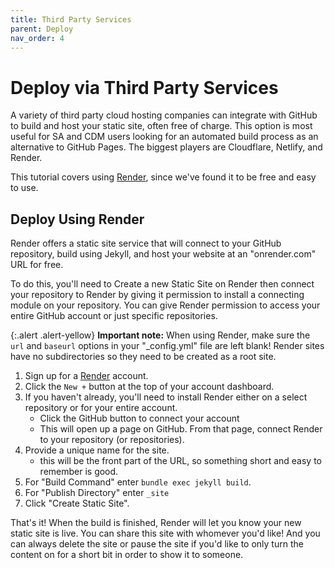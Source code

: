 ```yaml
---
title: Third Party Services
parent: Deploy
nav_order: 4
---
```


# Deploy via Third Party Services

A variety of third party cloud hosting companies can integrate with GitHub to build and host your static site, often free of charge.
This option is most useful for SA and CDM users looking for an automated build process as an alternative to GitHub Pages.
The biggest players are Cloudflare, Netlify, and Render. 

This tutorial covers using [Render](https://render.com/), since we've found it to be free and easy to use.

## Deploy Using Render

Render offers a static site service that will connect to your GitHub repository, build using Jekyll, and host your website at an "onrender.com" URL for free. 

To do this, you'll need to Create a new Static Site on Render then connect your repository to Render by giving it permission to install a connecting module on your repository. You can give Render permission to access your entire GitHub account or just specific repositories.

{:.alert .alert-yellow}
**Important note:** When using Render, make sure the `url` and `baseurl` options in your "_config.yml" file are left blank! 
Render sites have no subdirectories so they need to be created as a root site. 

1. Sign up for a [Render](https://render.com/) account. 
2. Click the `New +` button at the top of your account dashboard. 
3. If you haven't already, you'll need to install Render either on a select repository or for your entire account. 
    - Click the GitHub button to connect your account
    - This will open up a page on GitHub. From that page, connect Render to your repository (or repositories).
4. Provide a unique name for the site. 
    - this will be the front part of the URL, so something short and easy to remember is good. 
5. For "Build Command" enter `bundle exec jekyll build`.
6. For "Publish Directory" enter `_site`
7. Click "Create Static Site". 

That's it!
When the build is finished, Render will let you know your new static site is live. 
You can share this site with whomever you'd like! 
And you can always delete the site or pause the site if you'd like to only turn the content on for a short bit in order to show it to someone. 
